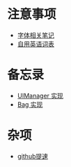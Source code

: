 # 注意事项
- [字体相关笔记](https://github.com/MrHanKing/MrHanKing.github.io/blob/master/useFont.md)
- [自用英语词表]()

# 备忘录

- [UIManager 实现](https://github.com/MrHanKing/MrHanKing.github.io/blob/master/weifenlei/UIMgr.md)
- [Bag 实现](https://github.com/MrHanKing/MrHanKing.github.io/blob/master/weifenlei/Bag.md)

# 杂项

- [github提速](https://github.com/MrHanKing/MrHanKing.github.io/blob/master/weifenlei/%E5%85%B3%E4%BA%8Egithub%E6%8F%90%E9%80%9F.md)
